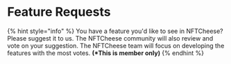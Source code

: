 # Feature Requests

{% hint style="info" %}
You have a feature you'd like to see in NFTCheese? Please suggest it to us. The NFTCheese community will also review and vote on your suggestion. The NFTCheese team will focus on developing the features with the most votes. **(\*This is member only)**
{% endhint %}

_<mark style="color:red;"></mark>_
